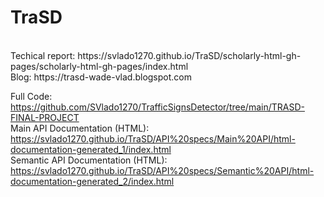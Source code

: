 # TraSD
<br>
Techical report: https://svlado1270.github.io/TraSD/scholarly-html-gh-pages/scholarly-html-gh-pages/index.html <br>
Blog: https://trasd-wade-vlad.blogspot.com <br>

Full Code: https://github.com/SVlado1270/TrafficSignsDetector/tree/main/TRASD-FINAL-PROJECT<br>
Main API Documentation (HTML): https://svlado1270.github.io/TraSD/API%20specs/Main%20API/html-documentation-generated_1/index.html<br>
Semantic API Documentation (HTML): https://svlado1270.github.io/TraSD/API%20specs/Semantic%20API/html-documentation-generated_2/index.html<br>
